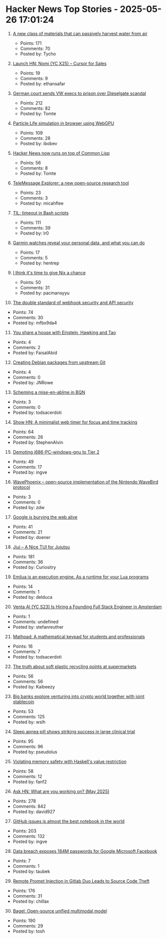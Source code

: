 # Hacker News Top Stories - 2025-05-26 17:01:24

1. [A new class of materials that can passively harvest water from air](https://blog.seas.upenn.edu/penn-engineers-discover-a-new-class-of-materials-that-passively-harvest-water-from-air/)
   - Points: 171
   - Comments: 70
   - Posted by: Tycho

2. [Launch HN: Nomi (YC X25) – Cursor for Sales](undefined)
   - Points: 19
   - Comments: 9
   - Posted by: ethansafar

3. [German court sends VW execs to prison over Dieselgate scandal](https://www.politico.eu/article/german-court-vw-execs-prison-dieselgate-scandal-volkswagen-environment-illegal-pollution/)
   - Points: 212
   - Comments: 82
   - Posted by: Tomte

4. [Particle Life simulation in browser using WebGPU](https://lisyarus.github.io/blog/posts/particle-life-simulation-in-browser-using-webgpu.html)
   - Points: 109
   - Comments: 28
   - Posted by: ibobev

5. [Hacker News now runs on top of Common Lisp](https://lisp-journey.gitlab.io/blog/hacker-news-now-runs-on-top-of-common-lisp/)
   - Points: 56
   - Comments: 8
   - Posted by: Tomte

6. [TeleMessage Explorer: a new open-source research tool](https://micahflee.com/telemessage-explorer-a-new-open-source-research-tool/)
   - Points: 23
   - Comments: 3
   - Posted by: micahflee

7. [TIL: timeout in Bash scripts](https://heitorpb.github.io/bla/timeout/)
   - Points: 111
   - Comments: 39
   - Posted by: lr0

8. [Garmin watches reveal your personal data, and what you can do](https://www.pentestpartners.com/security-blog/how-garmin-watches-reveal-your-personal-data-and-what-you-can-do/)
   - Points: 17
   - Comments: 5
   - Posted by: hentrep

9. [I think it's time to give Nix a chance](https://maych.in/blog/its-time-to-give-nix-a-chance/)
   - Points: 50
   - Comments: 31
   - Posted by: pacmansyyu

10. [The double standard of webhook security and API security](https://www.speakeasy.com/blog/webhook-security)
   - Points: 74
   - Comments: 30
   - Posted by: mfbx9da4

11. [You share a house with Einstein, Hawking and Tao](https://www.faisalabid.com/p/you-share-a-house-with-einstein-hawking)
   - Points: 4
   - Comments: 2
   - Posted by: FaisalAbid

12. [Creating Debian packages from upstream Git](https://optimizedbyotto.com/post/debian-packaging-from-git/)
   - Points: 4
   - Comments: 0
   - Posted by: JNRowe

13. [Scheming a mise-en-abîme in BQN](https://panadestein.github.io/blog/posts/si.html#fnr.2)
   - Points: 3
   - Comments: 0
   - Posted by: todsacerdoti

14. [Show HN: A minimalist web timer for focus and time tracking](https://iamlockedin.com/)
   - Points: 64
   - Comments: 26
   - Posted by: StephenAlvin

15. [Demoting i686-PC-windows-gnu to Tier 2](https://blog.rust-lang.org/2025/05/26/demoting-i686-pc-windows-gnu/)
   - Points: 49
   - Comments: 17
   - Posted by: ingve

16. [WavePhoenix – open-source implementation of the Nintendo WaveBird protocol](https://github.com/loopj/wavephoenix)
   - Points: 3
   - Comments: 0
   - Posted by: zdw

17. [Google is burying the web alive](https://nymag.com/intelligencer/article/google-ai-mode-search-results-bury-the-web.html)
   - Points: 41
   - Comments: 21
   - Posted by: doener

18. [Jjui – A Nice TUI for Jujutsu](https://github.com/idursun/jjui)
   - Points: 181
   - Comments: 36
   - Posted by: Curiositry

19. [Emilua is an execution engine. As a runtime for your Lua programs](https://docs.emilua.org/api/0.11/index.html)
   - Points: 14
   - Comments: 1
   - Posted by: delduca

20. [Venta AI (YC S23) Is Hiring a Founding Full Stack Engineer in Amsterdam](https://www.ycombinator.com/companies/venta-ai/jobs/K8m4p6z-founding-full-stack-engineer)
   - Points: 1
   - Comments: undefined
   - Posted by: stefanreuther

21. [Mathpad: A mathematical keypad for students and professionals](https://github.com/Summa-Cogni/Mathpad)
   - Points: 16
   - Comments: 7
   - Posted by: todsacerdoti

22. [The truth about soft plastic recycling points at supermarkets](https://www.everydayplastic.org/softplastic)
   - Points: 56
   - Comments: 56
   - Posted by: Kaibeezy

23. [Big banks explore venturing into crypto world together with joint stablecoin](https://www.wsj.com/finance/banking/crypto-stablecoin-big-banks-a841059e)
   - Points: 53
   - Comments: 125
   - Posted by: wslh

24. [Sleep apnea pill shows striking success in large clinical trial](https://www.science.org/content/article/sleep-apnea-pill-shows-striking-success-large-clinical-trial)
   - Points: 95
   - Comments: 96
   - Posted by: pseudolus

25. [Violating memory safety with Haskell's value restriction](https://welltypedwit.ch/posts/value-restriction)
   - Points: 58
   - Comments: 12
   - Posted by: fanf2

26. [Ask HN: What are you working on? (May 2025)](undefined)
   - Points: 278
   - Comments: 842
   - Posted by: david927

27. [GitHub issues is almost the best notebook in the world](https://simonwillison.net/2025/May/26/notes/)
   - Points: 203
   - Comments: 132
   - Posted by: ingve

28. [Data breach exposes 184M passwords for Google,Microsoft,Facebook](https://www.zdnet.com/article/massive-data-breach-exposes-184-million-passwords-for-google-microsoft-facebook-and-more/)
   - Points: 7
   - Comments: 1
   - Posted by: taubek

29. [Remote Prompt Injection in Gitlab Duo Leads to Source Code Theft](https://www.legitsecurity.com/blog/remote-prompt-injection-in-gitlab-duo)
   - Points: 176
   - Comments: 31
   - Posted by: chillax

30. [Bagel: Open-source unified multimodal model](https://bagel-ai.org/)
   - Points: 190
   - Comments: 29
   - Posted by: tosh


